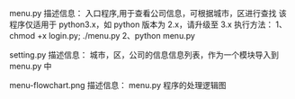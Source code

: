 menu.py
    描述信息：
        入口程序,用于查看公司信息，可根据城市，区进行查找
        该程序仅适用于 python3.x，如 python 版本为 2.x，请升级至 3.x
    执行方法：
        1、chmod +x login.py; ./menu.py
        2、python menu.py

setting.py
    描述信息：
        城市，区，公司的信息信息列表，作为一个模块导入到 menu.py 中

menu-flowchart.png
    描述信息：
        menu.py 程序的处理逻辑图

